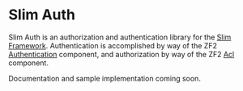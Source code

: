 # Slim Auth

Slim Auth is an authorization and authentication library for the [Slim Framework][1].
Authentication is accomplished by way of the ZF2 [Authentication][2] component, 
and authorization by way of the ZF2 [Acl][3] component.

Documentation and sample implementation coming soon.

[1]: http://slimframework.com/
[2]: http://framework.zend.com/manual/2.2/en/modules/zend.authentication.intro.html
[3]: http://framework.zend.com/manual/2.2/en/modules/zend.permissions.acl.intro.html
